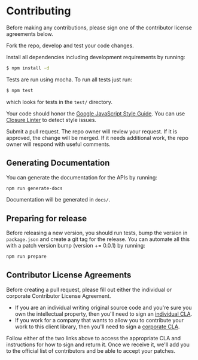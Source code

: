 # Contributing

Before making any contributions, please sign one of the contributor
license agreements below.

Fork the repo, develop and test your code changes.

Install all dependencies including development requirements by running:

``` sh
$ npm install -d
```

Tests are run using mocha. To run all tests just run:

``` sh
$ npm test
```

which looks for tests in the `test/` directory.

Your code should honor the [Google JavaScript Style Guide][js-guide].
You can use [Closure Linter][c-linter] to detect style issues.

Submit a pull request. The repo owner will review your request. If it is
approved, the change will be merged. If it needs additional work, the repo
owner will respond with useful comments.

## Generating Documentation

You can generate the documentation for the APIs by running:

``` sh
npm run generate-docs
```

Documentation will be generated in `docs/`.

## Preparing for release

Before releasing a new version, you should run tests,
bump the version in `package.json` and create a git tag for the release. You
can automate all this with a patch version bump (version += 0.0.1) by running:

``` sh
npm run prepare
```

## Contributor License Agreements

Before creating a pull request, please fill out either the individual or
corporate Contributor License Agreement.

* If you are an individual writing original source code and you're sure you
own the intellectual property, then you'll need to sign an
[individual CLA][indv-cla].
* If you work for a company that wants to allow you to contribute your work
to this client library, then you'll need to sign a
[corporate CLA][corp-cla].

Follow either of the two links above to access the appropriate CLA and
instructions for how to sign and return it. Once we receive it, we'll add you
to the official list of contributors and be able to accept your patches.

[js-guide]: https://google-styleguide.googlecode.com/svn/trunk/javascriptguide.xml
[c-linter]: https://code.google.com/p/closure-linter/
[indv-cla]: https://developers.google.com/open-source/cla/individual
[corp-cla]: https://developers.google.com/open-source/cla/corporate
